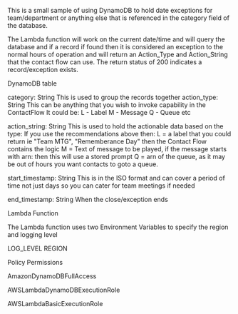 This is a small sample of using DynamoDB to hold date exceptions for team/department or anything else that is referenced in the category field of the database.

The Lambda function will work on the current date/time and will query the database and if a record if found then it is considered an exception to the normal
hours of operation and will return an Action_Type and Action_String that the contact flow can use. The return status of 200 indicates a record/exception exists.



DynamoDB table

category: String
  This is used to group the records together
action_type: String
  This can be anything that you wish to invoke capability in the ContactFlow
  It could be:
    L - Label
    M - Message
    Q - Queue
    etc
    
action_string: String
  This is used to hold the actionable data based on the type:
  If you use the recommendations above then:
    L = a label that you could return ie "Team MTG", "Rememberance Day" then the Contact Flow contains the logic
    M = Text of message to be played, if the message starts with arn: then this will use a stored prompt
    Q = arn of the queue, as it may be out of hours you want contacts to goto a queue.
    
    
start_timestamp: String
  This is in the ISO format and can cover a period of time not just days so you can cater for team meetings if needed
  
end_timestamp: String
  When the close/exception ends



Lambda Function

The Lambda function uses two Environment Variables to specify the region and logging level

LOG_LEVEL
REGION

Policy Permissions

AmazonDynamoDBFullAccess

AWSLambdaDynamoDBExecutionRole

AWSLambdaBasicExecutionRole


